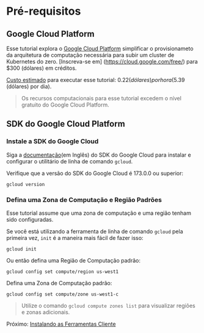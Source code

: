 # Pré-requisitos

## Google Cloud Platform

Esse tutorial explora o [Google Cloud Platform](https://cloud.google.com/) simplificar o provisionameto da arquitetura de computação necessária para subir um cluster de Kubernetes do zero. [Inscreva-se em] (https://cloud.google.com/free/) para $300 (dólares) em créditos.

[Custo estimado](https://cloud.google.com/products/calculator/#id=78df6ced-9c50-48f8-a670-bc5003f2ddaa) para executar esse tutorial: $0.22 (dólares) por hora ($5.39 (dólares) por dia).

> Os recursos computacionais para esse tutorial excedem o nível gratuito do Google Cloud Platform.

## SDK do Google Cloud Platform

### Instale a SDK do Google Cloud 

Siga a [documentação](https://cloud.google.com/sdk/)(em Inglês) do SDK do Google Cloud para instalar e configurar o utilitário de linha de comando `gcloud`.

Verifique que a versão do SDK do Google Cloud  é 173.0.0 ou superior:

```
gcloud version
```

### Defina uma Zona de Computação e Região Padrões

Esse tutorial assume que uma zona de computação e uma região tenham sido configuradas.

Se você está utilizando a ferramenta de linha de comando `gcloud` pela primeira vez, `init` é a maneira mais fácil de fazer isso:

```
gcloud init
```

Ou então defina uma Região de Computação padrão:

```
gcloud config set compute/region us-west1
```

Defina uma Zona de Computação padrão:

```
gcloud config set compute/zone us-west1-c
```

> Utilize o comando `gcloud compute zones list` para visualizar regiões e zonas adicionais.

Próximo: [Instalando as Ferramentas Cliente](02-client-tools.md)
